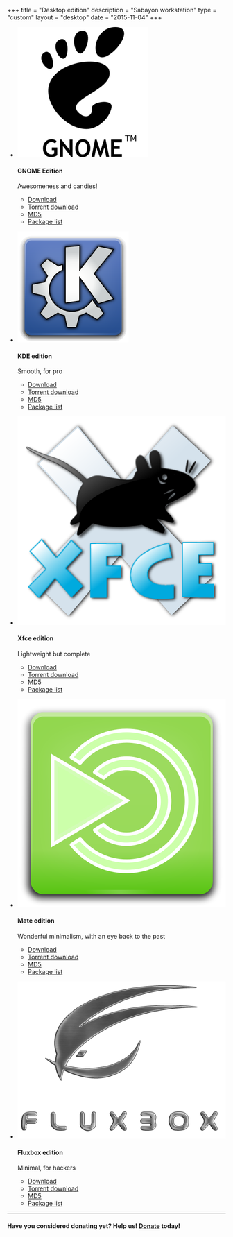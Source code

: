 +++
title = "Desktop edition"
description = "Sabayon workstation"
type = "custom"
layout = "desktop"
date = "2015-11-04"
+++

* [![GNOME logo](/img/gnome-logo.png)](http://dl.sabayon.org/stable/Sabayon_Linux_16.11_amd64_GNOME.iso)

    #### GNOME Edition

    Awesomeness and candies!
    * [Download](http://dl.sabayon.org/stable/Sabayon_Linux_16.11_amd64_GNOME.iso)
    * [Torrent download](http://dl.sabayon.org/stable/Sabayon_linux_16.11_amd64_GNOME.iso.torrent)
    * [MD5](http://dl.sabayon.org/stable/Sabayon_Linux_16.11_amd64_GNOME.iso.md5)
    * [Package list](http://dl.sabayon.org/stable/Sabayon_Linux_16.11_amd64_GNOME.iso.pkglist)

* [![KDE logo](/img/kde-logo.png)](http://dl.sabayon.org/stable/Sabayon_Linux_16.11_amd64_KDE.iso)

    #### KDE edition

    Smooth, for pro
    * [Download](http://dl.sabayon.org/stable/Sabayon_Linux_16.11_amd64_KDE.iso)
    * [Torrent download](http://dl.sabayon.org/stable/Sabayon_linux_16.11_amd64_KDE.iso.torrent)
    * [MD5](http://dl.sabayon.org/stable/Sabayon_Linux_16.11_amd64_KDE.iso.md5)
    * [Package list](http://dl.sabayon.org/stable/Sabayon_Linux_16.11_amd64_KDE.iso.pkglist)

* [![Xfce logo](/img/xfce-logo.png)](http://dl.sabayon.org/stable/Sabayon_Linux_16.11_amd64_Xfce.iso)

    #### Xfce edition

    Lightweight but complete
    * [Download](http://dl.sabayon.org/stable/Sabayon_Linux_16.11_amd64_Xfce.iso)
    * [Torrent download](http://dl.sabayon.org/stable/Sabayon_linux_16.11_amd64_Xfce.iso.torrent)
    * [MD5](http://dl.sabayon.org/stable/Sabayon_Linux_16.11_amd64_Xfce.iso.md5)
    * [Package list](http://dl.sabayon.org/stable/Sabayon_Linux_16.11_amd64_Xfce.iso.pkglist)

* [![Mate logo](/img/mate-logo.png)](http://dl.sabayon.org/stable/Sabayon_Linux_16.11_amd64_MATE.iso)

    #### Mate edition

    Wonderful minimalism, with an eye back to the past
    * [Download](http://dl.sabayon.org/stable/Sabayon_Linux_16.11_amd64_MATE.iso)
    * [Torrent download](http://dl.sabayon.org/stable/Sabayon_linux_16.11_amd64_MATE.iso.torrent)
    * [MD5](http://dl.sabayon.org/stable/Sabayon_Linux_16.11_amd64_MATE.iso.md5)
    * [Package list](http://dl.sabayon.org/stable/Sabayon_Linux_16.11_amd64_MATE.iso.pkglist)

* [![Fluxbox logo](/img/fluxbox-logo.png)](http://dl.sabayon.org/stable/Sabayon_Linux_16.11_amd64_Minimal.iso)

    #### Fluxbox edition

    Minimal, for hackers
    * [Download](http://dl.sabayon.org/stable/Sabayon_Linux_16.11_amd64_Minimal.iso)
    * [Torrent download](http://dl.sabayon.org/stable/Sabayon_linux_16.11_amd64_Minimal.iso.torrent)
    * [MD5](http://dl.sabayon.org/stable/Sabayon_Linux_16.11_amd64_Minimal.iso.md5)
    * [Package list](http://dl.sabayon.org/stable/Sabayon_Linux_16.11_amd64_Minimal.iso.pkglist)

<hr>

#### Have you considered donating yet? Help us! [Donate](/donate) today!
